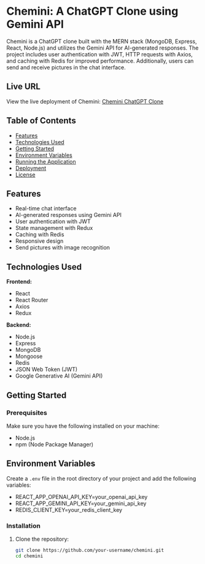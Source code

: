 # Chemini: A ChatGPT Clone using Gemini API

Chemini is a ChatGPT clone built with the MERN stack (MongoDB, Express, React, Node.js) and utilizes the Gemini API for AI-generated responses. The project includes user authentication with JWT, HTTP requests with Axios, and caching with Redis for improved performance. Additionally, users can send and receive pictures in the chat interface.

## Live URL
View the live deployment of Chemini: [Chemini ChatGPT Clone](https://chatgpt-clone-frontend-kappa.vercel.app/home)

## Table of Contents
- [Features](#features)
- [Technologies Used](#technologies-used)
- [Getting Started](#getting-started)
- [Environment Variables](#environment-variables)
- [Running the Application](#running-the-application)
- [Deployment](#deployment)
- [License](#license)

## Features
- Real-time chat interface
- AI-generated responses using Gemini API
- User authentication with JWT
- State management with Redux
- Caching with Redis
- Responsive design
- Send pictures with image recognition

## Technologies Used
**Frontend:**
- React
- React Router
- Axios
- Redux

**Backend:**
- Node.js
- Express
- MongoDB
- Mongoose
- Redis
- JSON Web Token (JWT)
- Google Generative AI (Gemini API)

## Getting Started

### Prerequisites
Make sure you have the following installed on your machine:
- Node.js
- npm (Node Package Manager)
## Environment Variables
Create a `.env` file in the root directory of your project and add the following variables:
- REACT_APP_OPENAI_API_KEY=your_openai_api_key
- REACT_APP_GEMINI_API_KEY=your_gemini_api_key
- REDIS_CLIENT_KEY=your_redis_client_key


### Installation
1. Clone the repository:
   ```bash
   git clone https://github.com/your-username/chemini.git
   cd chemini
